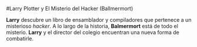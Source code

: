 #Larry Plotter y El Misterio del Hacker (Ballmermort)

**Larry** descubre un libro de ensamblador y compiladores que pertenece a un misterioso *hacker*. 
A lo largo de la historia, **Balmermort** está de todo el misterio.
**Larry** y el director del colegio encuentran una nueva forma de combatirle. 

